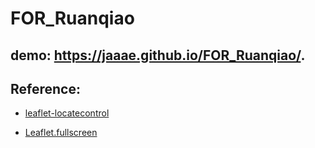 # FOR_Ruanqiao

## demo: https://jaaae.github.io/FOR_Ruanqiao/.

## Reference:
+ [leaflet-locatecontrol](https://github.com/domoritz/leaflet-locatecontrol)

+ [Leaflet.fullscreen](https://github.com/Leaflet/Leaflet.fullscreen) 

